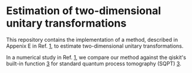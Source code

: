 # Estimation of two-dimensional unitary transformations
This repository contains the implementation of a method, described in Appenix E in Ref. [1](https://arxiv.org/abs/2310.12699), to estimate two-dimensional 
unitary transformations. 

In a numerical study in Ref. [1](https://arxiv.org/abs/2310.12699), we compare our method against the qiskit's built-in function [3](https://qiskit.org/ecosystem/experiments/stubs/qiskit_experiments.library.tomography.ProcessTomography.html) for standard quantum process tomography (SQPT) [3](https://doi.org/10.1080/09500349708231894).
